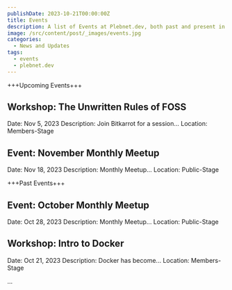 ```yaml
---
publishDate: 2023-10-21T00:00:00Z
title: Events
description: A list of Events at Plebnet.dev, both past and present in Discord.
image: /src/content/post/_images/events.jpg
categories:
  - News and Updates
tags:
  - events
  - plebnet.dev
---
```


+++Upcoming Events+++

## Workshop: The Unwritten Rules of FOSS
Date: Nov 5, 2023
Description: Join Bitkarrot for a session...
Location: Members-Stage

## Event: November Monthly Meetup
Date: Nov 18, 2023
Description: Monthly Meetup...
Location: Public-Stage

+++Past Events+++

## Event: October Monthly Meetup
Date: Oct 28, 2023
Description: Monthly Meetup...
Location: Public-Stage

## Workshop: Intro to Docker
Date: Oct 21, 2023
Description: Docker has become...
Location: Members-Stage

...
